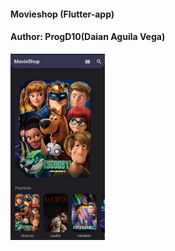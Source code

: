 <h4>Movieshop (Flutter-app)</h4>
<h4>Author: ProgD10(Daian Aguila Vega)</h4>
<img src="Movieshop.jpg" width="30%"/> 

